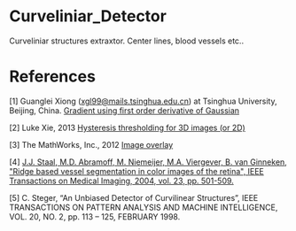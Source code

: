 # Curveliniar_Detector
Curveliniar structures extraxtor. Center lines, blood vessels etc..

# References
[1] Guanglei Xiong (xgl99@mails.tsinghua.edu.cn) at Tsinghua University, Beijing, China. [Gradient using first order derivative of Gaussian](http://www.mathworks.com/matlabcentral/fileexchange/8060-gradient-using-first-order-derivative-of-gaussian/content/gaussgradient/gaussgradient.m)

[2] Luke Xie, 2013 [Hysteresis thresholding for 3D images (or 2D)](http://www.mathworks.com/matlabcentral/fileexchange/44648-hysteresis-thresholding-for-3d-images--or-2d-/content/hysteresis3d.m)

[3] The MathWorks, Inc., 2012 [Image overlay](http://www.mathworks.com/matlabcentral/fileexchange/10502-image-overlay/content/imoverlay.m)

[4] [J.J. Staal, M.D. Abramoff, M. Niemeijer, M.A. Viergever, B. van Ginneken, "Ridge based vessel segmentation in color images of the retina", IEEE Transactions on Medical Imaging, 2004, vol. 23, pp. 501-509.](http://www.isi.uu.nl/Research/Publications/publicationview.php?id=855)

[5] C. Steger, “An Unbiased Detector of Curvilinear Structures”, IEEE TRANSACTIONS ON PATTERN ANALYSIS AND MACHINE INTELLIGENCE, VOL. 20, NO. 2, pp. 113 – 125, FEBRUARY 1998.